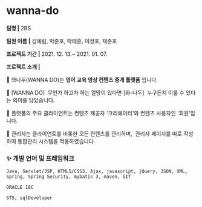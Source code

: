 # wanna-do

__팀명 |__ 2BS

__팀원 이름 |__ 김예림, 박준호, 박태훈, 이정호, 채준호

__프로젝트 기간 |__ 2021. 12. 13.~ 2021. 01. 07.

__프로젝트 소개 |__ 

📌 와나두(WANNA DO)는 __영어 교육 영상 컨텐츠 중개 플랫폼__ 입니다.

📌 [WANNA DO]  무언가 하고자 하는 열망이 있다면
[와-나두]  누구든지 이룰 수 있다는 의미를 담았습니다.

📌 플랫폼의 주요 클라이언트는 컨텐츠 제공자 '크리에이터'와 컨텐츠 사용자인 '회원'입니다. 

📌 관리자는 클라이언트를 비롯한 모든 컨텐츠를 관리하며, 
관리자 페이지를 따로 작성하여 통합관리 시스템을 적용하였습니다.




### ✨ 개발 언어 및 프레임워크
```
Java, Servlet/JSP, HTML5/CSS3, Ajax, javascript, jQuery, JSON, XML,
Spring, Spring Security, mybatis 3, maven, GIT

ORACLE 18C

STS, sqlDeveloper
```

